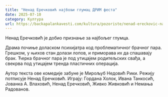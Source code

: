 ```yaml
---
title: "Ненад Еречковић најбољи глумац ДРИМ феста"
date: 2025-07-10
category: Култура
url: https://backapalankavesti.com/kultura/pozoriste/nenad-ereckovic-najbolji-glumac-drim-festa/
---
```


Ненад Еречковић је добио признање за најбољег глумца.

Драма почиње доласком психијатра код проблематичног брачног пара. Грешком, у њихов стан долази лопов, и приморава их да спашавају брак. Ћерка брачног пара је под утицајем родитељских свађа, а свекрва под утицајем тренда пластичних операција.

Аутор текста ове комедије забуне је Мирољуб Недовић Рики. Режију потписује Ненад Еречковић. Играју: Гордана Холок, Ивана Танкосић, Јованка А. Влаховић, Ненад Еречковић, Живко Живковић и Немања Радованов.
